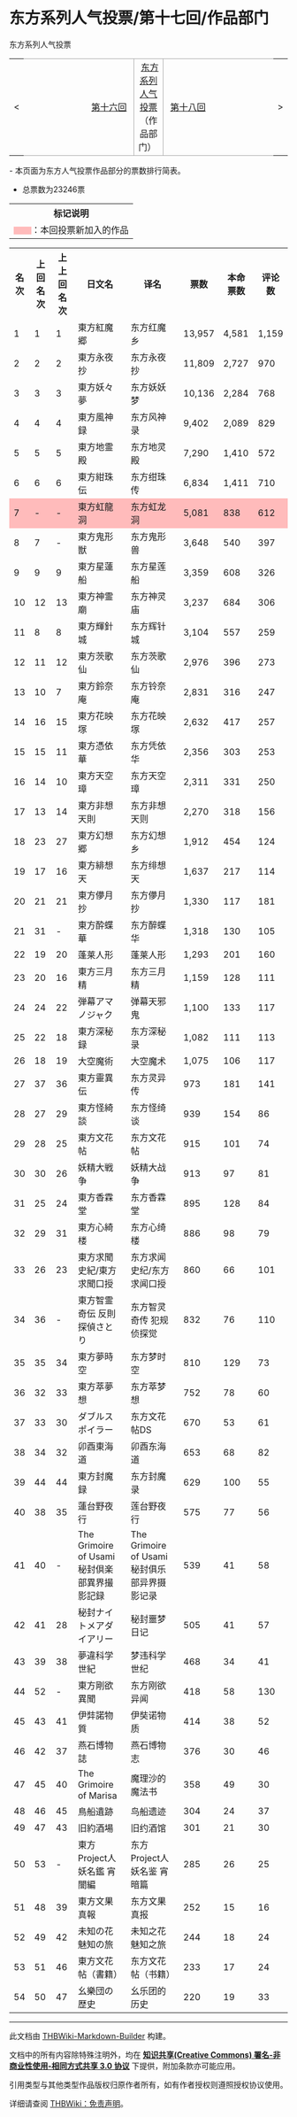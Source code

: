 # 东方系列人气投票/第十七回/作品部门

<!-- source html: G:\repos\THBWiki-Markdown-Builder\THBWikiMarkdown\Temp\main\3\3d\ns0%3A%E4%B8%9C%E6%96%B9%E7%B3%BB%E5%88%97%E4%BA%BA%E6%B0%94%E6%8A%95%E7%A5%A8%2F%E7%AC%AC%E5%8D%81%E4%B8%83%E5%9B%9E%2F%E4%BD%9C%E5%93%81%E9%83%A8%E9%97%A8.html -->

东方系列人气投票

<center>

<table>
<tbody><tr>
<td>&lt;
</td>
<td style="border-top: 1px solid #aaaaaa; border-bottom: 1px solid #aaaaaa; width: 50%; text-align: right"><a href="./东方系列人气投票-第十六回-作品部门.md" title="东方系列人气投票/第十六回/作品部门">第十六回</a>&#160;
</td>
<td style="text-align: center; border-left: 1px solid #aaaaaa; border-right: 1px solid #aaaaaa; border-top: 1px solid #aaaaaa; border-bottom: 1px solid #aaaaaa;">&#160;<a href="./东方系列人气投票.md" title="东方系列人气投票">东方系列人气投票</a>（作品部门）&#160;
</td>
<td style="border-top: 1px solid #aaaaaa; border-bottom: 1px solid #aaaaaa; width: 50%; text-align: left">&#160;<a href="./东方系列人气投票-第十八回-作品部门.md" title="东方系列人气投票/第十八回/作品部门">第十八回</a>
</td>
<td>&gt;
</td></tr></tbody></table>

  
</center>
- 本页面为东方人气投票作品部分的票数排行简表。

- 总票数为23246票


<table>

<tbody><tr>
<th>标记说明
</th></tr>
<tr>
<td><span style="color:#FBB">▇▇</span>：本回投票新加入的作品
</td></tr></tbody></table>



<table>
<tbody><tr>
<th>名次</th>
<th>上回名次</th>
<th>上上回名次</th>
<th>日文名</th>
<th>译名</th>
<th>票数</th>
<th>本命票数</th>
<th>评论数
</th></tr>
<tr>
<td>1</td>
<td>1</td>
<td>1</td>
<td>東方紅魔郷</td>
<td>东方红魔乡</td>
<td>13,957</td>
<td>4,581</td>
<td>1,159
</td></tr>
<tr>
<td>2</td>
<td>2</td>
<td>2</td>
<td>東方永夜抄</td>
<td>东方永夜抄</td>
<td>11,809</td>
<td>2,727</td>
<td>970
</td></tr>
<tr>
<td>3</td>
<td>3</td>
<td>3</td>
<td>東方妖々夢</td>
<td>东方妖妖梦</td>
<td>10,136</td>
<td>2,284</td>
<td>768
</td></tr>
<tr>
<td>4</td>
<td>4</td>
<td>4</td>
<td>東方風神録</td>
<td>东方风神录</td>
<td>9,402</td>
<td>2,089</td>
<td>829
</td></tr>
<tr>
<td>5</td>
<td>5</td>
<td>5</td>
<td>東方地霊殿</td>
<td>东方地灵殿</td>
<td>7,290</td>
<td>1,410</td>
<td>572
</td></tr>
<tr>
<td>6</td>
<td>6</td>
<td>6</td>
<td>東方紺珠伝</td>
<td>东方绀珠传</td>
<td>6,834</td>
<td>1,411</td>
<td>710
</td></tr>
<tr style="background:#FBB">
<td>7</td>
<td>-</td>
<td>-</td>
<td>東方虹龍洞</td>
<td>东方虹龙洞</td>
<td>5,081</td>
<td>838</td>
<td>612
</td></tr>
<tr>
<td>8</td>
<td>7</td>
<td>-</td>
<td>東方鬼形獣</td>
<td>东方鬼形兽</td>
<td>3,648</td>
<td>540</td>
<td>397
</td></tr>
<tr>
<td>9</td>
<td>9</td>
<td>9</td>
<td>東方星蓮船</td>
<td>东方星莲船</td>
<td>3,359</td>
<td>608</td>
<td>326
</td></tr>
<tr>
<td>10</td>
<td>12</td>
<td>13</td>
<td>東方神霊廟</td>
<td>东方神灵庙</td>
<td>3,237</td>
<td>684</td>
<td>306
</td></tr>
<tr>
<td>11</td>
<td>8</td>
<td>8</td>
<td>東方輝針城</td>
<td>东方辉针城</td>
<td>3,104</td>
<td>557</td>
<td>259
</td></tr>
<tr>
<td>12</td>
<td>11</td>
<td>12</td>
<td>東方茨歌仙</td>
<td>东方茨歌仙</td>
<td>2,976</td>
<td>396</td>
<td>273
</td></tr>
<tr>
<td>13</td>
<td>10</td>
<td>7</td>
<td>東方鈴奈庵</td>
<td>东方铃奈庵</td>
<td>2,831</td>
<td>316</td>
<td>247
</td></tr>
<tr>
<td>14</td>
<td>16</td>
<td>15</td>
<td>東方花映塚</td>
<td>东方花映塚</td>
<td>2,632</td>
<td>417</td>
<td>257
</td></tr>
<tr>
<td>15</td>
<td>15</td>
<td>11</td>
<td>東方憑依華</td>
<td>东方凭依华</td>
<td>2,356</td>
<td>303</td>
<td>253
</td></tr>
<tr>
<td>16</td>
<td>14</td>
<td>10</td>
<td>東方天空璋</td>
<td>东方天空璋</td>
<td>2,311</td>
<td>331</td>
<td>250
</td></tr>
<tr>
<td>17</td>
<td>13</td>
<td>14</td>
<td>東方非想天則</td>
<td>东方非想天则</td>
<td>2,270</td>
<td>318</td>
<td>156
</td></tr>
<tr>
<td>18</td>
<td>23</td>
<td>27</td>
<td>東方幻想郷</td>
<td>东方幻想乡</td>
<td>1,912</td>
<td>454</td>
<td>124
</td></tr>
<tr>
<td>19</td>
<td>17</td>
<td>16</td>
<td>東方緋想天</td>
<td>东方绯想天</td>
<td>1,637</td>
<td>217</td>
<td>114
</td></tr>
<tr>
<td>20</td>
<td>21</td>
<td>21</td>
<td>東方儚月抄</td>
<td>东方儚月抄</td>
<td>1,330</td>
<td>117</td>
<td>181
</td></tr>
<tr>
<td>21</td>
<td>31</td>
<td>-</td>
<td>東方酔蝶華</td>
<td>东方醉蝶华</td>
<td>1,318</td>
<td>130</td>
<td>105
</td></tr>
<tr>
<td>22</td>
<td>19</td>
<td>20</td>
<td>蓬莱人形</td>
<td>蓬莱人形</td>
<td>1,293</td>
<td>201</td>
<td>160
</td></tr>
<tr>
<td>23</td>
<td>20</td>
<td>16</td>
<td>東方三月精</td>
<td>东方三月精</td>
<td>1,159</td>
<td>128</td>
<td>111
</td></tr>
<tr>
<td>24</td>
<td>24</td>
<td>22</td>
<td>弾幕アマノジャク</td>
<td>弹幕天邪鬼</td>
<td>1,100</td>
<td>133</td>
<td>117
</td></tr>
<tr>
<td>25</td>
<td>22</td>
<td>18</td>
<td>東方深秘録</td>
<td>东方深秘录</td>
<td>1,082</td>
<td>111</td>
<td>113
</td></tr>
<tr>
<td>26</td>
<td>18</td>
<td>19</td>
<td>大空魔術</td>
<td>大空魔术</td>
<td>1,075</td>
<td>106</td>
<td>117
</td></tr>
<tr>
<td>27</td>
<td>37</td>
<td>36</td>
<td>東方靈異伝</td>
<td>东方灵异传</td>
<td>973</td>
<td>181</td>
<td>141
</td></tr>
<tr>
<td>28</td>
<td>27</td>
<td>29</td>
<td>東方怪綺談</td>
<td>东方怪绮谈</td>
<td>939</td>
<td>154</td>
<td>86
</td></tr>
<tr>
<td>29</td>
<td>28</td>
<td>25</td>
<td>東方文花帖</td>
<td>东方文花帖</td>
<td>915</td>
<td>101</td>
<td>74
</td></tr>
<tr>
<td>30</td>
<td>30</td>
<td>26</td>
<td>妖精大戦争</td>
<td>妖精大战争</td>
<td>913</td>
<td>97</td>
<td>81
</td></tr>
<tr>
<td>31</td>
<td>25</td>
<td>24</td>
<td>東方香霖堂</td>
<td>东方香霖堂</td>
<td>895</td>
<td>128</td>
<td>84
</td></tr>
<tr>
<td>32</td>
<td>29</td>
<td>31</td>
<td>東方心綺楼</td>
<td>东方心绮楼</td>
<td>886</td>
<td>98</td>
<td>79
</td></tr>
<tr>
<td>33</td>
<td>26</td>
<td>23</td>
<td>東方求聞史紀/東方求聞口授</td>
<td>东方求闻史纪/东方求闻口授</td>
<td>860</td>
<td>66</td>
<td>101
</td></tr>
<tr>
<td>34</td>
<td>36</td>
<td>-</td>
<td>東方智霊奇伝 反則探偵さとり</td>
<td>东方智灵奇传 犯规侦探觉</td>
<td>832</td>
<td>76</td>
<td>110
</td></tr>
<tr>
<td>35</td>
<td>35</td>
<td>34</td>
<td>東方夢時空</td>
<td>东方梦时空</td>
<td>810</td>
<td>129</td>
<td>73
</td></tr>
<tr>
<td>36</td>
<td>32</td>
<td>33</td>
<td>東方萃夢想</td>
<td>东方萃梦想</td>
<td>752</td>
<td>78</td>
<td>60
</td></tr>
<tr>
<td>37</td>
<td>33</td>
<td>30</td>
<td>ダブルスポイラー</td>
<td>东方文花帖DS</td>
<td>670</td>
<td>53</td>
<td>61
</td></tr>
<tr>
<td>38</td>
<td>34</td>
<td>32</td>
<td>卯酉東海道</td>
<td>卯酉东海道</td>
<td>653</td>
<td>68</td>
<td>82
</td></tr>
<tr>
<td>39</td>
<td>44</td>
<td>44</td>
<td>東方封魔録</td>
<td>东方封魔录</td>
<td>629</td>
<td>100</td>
<td>55
</td></tr>
<tr>
<td>40</td>
<td>38</td>
<td>35</td>
<td>蓮台野夜行</td>
<td>莲台野夜行</td>
<td>575</td>
<td>77</td>
<td>56
</td></tr>
<tr>
<td>41</td>
<td>40</td>
<td>-</td>
<td>The Grimoire of Usami 秘封倶楽部異界撮影記録</td>
<td>The Grimoire of Usami 秘封俱乐部异界摄影记录</td>
<td>539</td>
<td>41</td>
<td>58
</td></tr>
<tr>
<td>42</td>
<td>41</td>
<td>28</td>
<td>秘封ナイトメアダイアリー</td>
<td>秘封噩梦日记</td>
<td>505</td>
<td>41</td>
<td>57
</td></tr>
<tr>
<td>43</td>
<td>39</td>
<td>38</td>
<td>夢違科学世紀</td>
<td>梦违科学世纪</td>
<td>468</td>
<td>34</td>
<td>41
</td></tr>
<tr>
<td>44</td>
<td>52</td>
<td>-</td>
<td>東方剛欲異聞</td>
<td>东方刚欲异闻</td>
<td>418</td>
<td>58</td>
<td>130
</td></tr>
<tr>
<td>45</td>
<td>43</td>
<td>41</td>
<td>伊弉諾物質</td>
<td>伊奘诺物质</td>
<td>414</td>
<td>38</td>
<td>52
</td></tr>
<tr>
<td>46</td>
<td>42</td>
<td>37</td>
<td>燕石博物誌</td>
<td>燕石博物志</td>
<td>376</td>
<td>30</td>
<td>46
</td></tr>
<tr>
<td>47</td>
<td>45</td>
<td>40</td>
<td>The Grimoire of Marisa</td>
<td>魔理沙的魔法书</td>
<td>358</td>
<td>49</td>
<td>30
</td></tr>
<tr>
<td>48</td>
<td>46</td>
<td>45</td>
<td>鳥船遺跡</td>
<td>鸟船遗迹</td>
<td>304</td>
<td>24</td>
<td>37
</td></tr>
<tr>
<td>49</td>
<td>47</td>
<td>43</td>
<td>旧約酒場</td>
<td>旧约酒馆</td>
<td>301</td>
<td>21</td>
<td>30
</td></tr>
<tr>
<td>50</td>
<td>53</td>
<td>-</td>
<td>東方Project人妖名鑑 宵闇編</td>
<td>东方Project人妖名鉴 宵暗篇</td>
<td>285</td>
<td>26</td>
<td>25
</td></tr>
<tr>
<td>51</td>
<td>48</td>
<td>39</td>
<td>東方文果真報</td>
<td>东方文果真报</td>
<td>252</td>
<td>15</td>
<td>16
</td></tr>
<tr>
<td>52</td>
<td>49</td>
<td>42</td>
<td>未知の花　魅知の旅</td>
<td>未知之花 魅知之旅</td>
<td>244</td>
<td>18</td>
<td>24
</td></tr>
<tr>
<td>53</td>
<td>51</td>
<td>46</td>
<td>東方文花帖（書籍）</td>
<td>东方文花帖（书籍）</td>
<td>233</td>
<td>17</td>
<td>24
</td></tr>
<tr>
<td>54</td>
<td>50</td>
<td>47</td>
<td>幺樂団の歴史</td>
<td>幺乐团的历史</td>
<td>220</td>
<td>19</td>
<td>33
</td></tr></tbody></table>






---

此文档由 [THBWiki-Markdown-Builder](https://github.com/Delsin-Yu/THBWiki-Markdown-Builder) 构建。

文档中的所有内容除特殊注明外，均在 [**知识共享(Creative Commons) 署名-非商业性使用-相同方式共享 3.0 协议**](https://creativecommons.org/licenses/by-sa/3.0/deed.zh-hans) 下提供，附加条款亦可能应用。

引用类型与其他类型作品版权归原作者所有，如有作者授权则遵照授权协议使用。

详细请查阅 [THBWiki：免责声明](https://thbwiki.cc/THBWiki:%E5%85%8D%E8%B4%A3%E5%A3%B0%E6%98%8E)。

